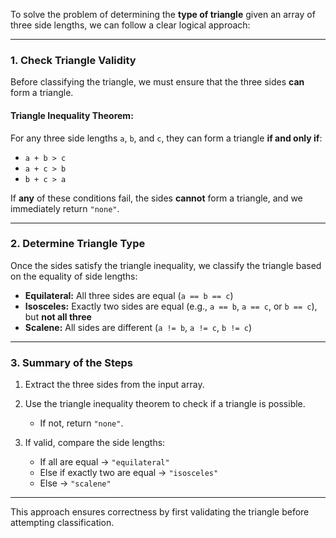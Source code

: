To solve the problem of determining the **type of triangle** given an array of three side lengths, we can follow a clear logical approach:

---

### **1. Check Triangle Validity**

Before classifying the triangle, we must ensure that the three sides **can** form a triangle.

#### Triangle Inequality Theorem:

For any three side lengths `a`, `b`, and `c`, they can form a triangle **if and only if**:

* `a + b > c`
* `a + c > b`
* `b + c > a`

If **any** of these conditions fail, the sides **cannot** form a triangle, and we immediately return `"none"`.

---

### **2. Determine Triangle Type**

Once the sides satisfy the triangle inequality, we classify the triangle based on the equality of side lengths:

* **Equilateral:** All three sides are equal (`a == b == c`)
* **Isosceles:** Exactly two sides are equal (e.g., `a == b`, `a == c`, or `b == c`), but **not all three**
* **Scalene:** All sides are different (`a != b`, `a != c`, `b != c`)

---

### **3. Summary of the Steps**

1. Extract the three sides from the input array.
2. Use the triangle inequality theorem to check if a triangle is possible.

   * If not, return `"none"`.
3. If valid, compare the side lengths:

   * If all are equal → `"equilateral"`
   * Else if exactly two are equal → `"isosceles"`
   * Else → `"scalene"`

---

This approach ensures correctness by first validating the triangle before attempting classification.
